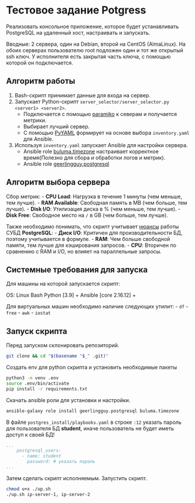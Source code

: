 # Тестовое задание Potgress

Реализовать консольное приложение, которое будет устанавливать PostgreSQL на удаленный хост, настраивать и запускать.

Вводные: 2 сервера, один на Debian, второй на CentOS (AlmaLinux). На обоих серверах пользователю root подложен один и тот же открытый ssh ключ. У исполнителя есть закрытая часть ключа, с помощью которой он подключается.

## Алгоритм работы

1. Bash-скрипт принимает данные для входа на сервер.
2. Запускает Python-скрипт `server_selector/server_selector.py <server1> <server2>`.
    * Подключается с помощью [paramiko](https://www.paramiko.org/) к северам и получается метрики.
    * Выбирает лучший сервер.
    * С помощью [PyYAML](https://pypi.org/project/PyYAML/) формирует на основе выбора `inventory.yaml` для Ansible.  
3. Используя `inventory.yaml` запускает Ansible для настройки сервера.
    * Ansible role [buluma.timezone](https://galaxy.ansible.com/ui/standalone/roles/buluma/timezone/documentation/) настраивает корректное время(Полезно для сбора и обработки логов и метрик).
    * Ansible role [geerlingguy.postgresql](https://github.com/geerlingguy/ansible-role-postgresql)

## Алгоритм выбора сервера

Сбор метрик:
    - **CPU Load**: Нагрузка в течение 1 минуты (чем меньше, тем лучше).
    - **RAM Available**: Свободная память в MB (чем больше, тем лучше).
    - **Disk I/O**: Утилизация диска в % (чем меньше, тем лучше).
    - **Disk Free**: Свободное место на `/` в GB (чем больше, тем лучше).

Также необходимо понимать, что скрипт учитывает [нюансы](https://habr.com/ru/companies/otus/articles/521486/) работы СУБД **PostgreSQL**:
    - **Диск I/O**: Критичен для производительности БД, поэтому учитывается в формуле.
    - **RAM**: Чем больше свободной памяти, тем лучше для кэширования запросов.
    - **CPU**: Вторичен по сравнению с RAM и I/O, но влияет на параллельные запросы.

## Системные требования для запуска

Для машины на которой запускается скрипт:

OS: Linux
Bash
Python [3.9] +
Ansible [core 2.16.12] +

Для виртуальных машин необходимо наличие следующих утилит:
    - `df`
    - `free`
    - `awk`
    - `iostat`

## Запуск скрипта

Перед запуском склонировать репозиторий.

```bash
git clone && cd "$(basename "$_" .git)"
```

Создать env для python скрипта и установить необходимые пакеты

```bash
python3 -m venv .env
source .env/bin/activate
pip install -r requirements.txt
```

Скачать ansible роли для установки и настройки.

```bash
ansible-galaxy role install geerlingguy.postgresql buluma.timezone
```

В файле `postgres_install/playbooks.yaml` в строке `:12` указать пароль для пользователя БД **student**, иначе пользователь не будет иметь доступ к своей БД!

```yaml
...
    postgresql_users:
      - name: student
        password: # указать пароль
...
```

Затем сделать скрипт исполняемым. Запустить скрипт.

```bash
chmod u+x ./up.sh
./up.sh ip-server-1, ip-server-2
```
